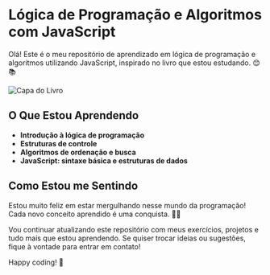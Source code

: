 # Lógica de Programação e Algoritmos com JavaScript

Olá! Este é o meu repositório de aprendizado em lógica de programação e algoritmos utilizando JavaScript, inspirado no livro que estou estudando. 😊📚

![Capa do Livro](https://m.media-amazon.com/images/I/71X7hMhMEUL._AC_UF1000,1000_QL80_.jpg)

## O Que Estou Aprendendo

- **Introdução à lógica de programação**
- **Estruturas de controle**
- **Algoritmos de ordenação e busca**
- **JavaScript: sintaxe básica e estruturas de dados**

## Como Estou me Sentindo

Estou muito feliz em estar mergulhando nesse mundo da programação! Cada novo conceito aprendido é uma conquista. 🌟✨

Vou continuar atualizando este repositório com meus exercícios, projetos e tudo mais que estou aprendendo. Se quiser trocar ideias ou sugestões, fique à vontade para entrar em contato!

Happy coding! 🚀
